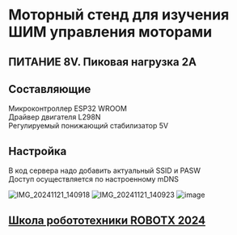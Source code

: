 
# Моторный стенд для изучения ШИМ управления моторами  
## ПИТАНИЕ 8V. Пиковая нагрузка 2А  

## Составляющие
Микроконтроллер ESP32 WROOM  
Драйвер двигателя L298N  
Регулируемый понижающий стабилизатор 5V  

## Настройка
В код сервера надо добавить актуальный SSID и PASW  
Доступ осуществляется по настроенному mDNS

![IMG_20241121_140918](https://github.com/user-attachments/assets/8fa846d3-17d1-4685-8565-8ba3d1acc5e0)
![IMG_20241121_140923](https://github.com/user-attachments/assets/46478798-a168-4383-b20d-7e2746f59984)
![image](https://github.com/user-attachments/assets/22819ed6-bbbe-4f10-9606-8d6300c286d0)

## [Школа робототехники ROBOTX 2024](https://robotx.su/)
 
